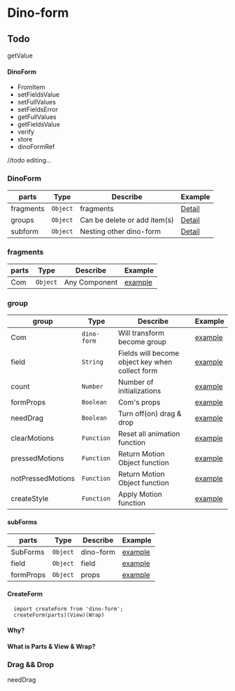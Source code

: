 # Dino-form

## Todo 
  getValue



#### DinoForm
* FromItem
* setFieldsValue
* setFullValues
* setFieldsError
* getFullValues
* getFieldsValue
* verify
* store
* dinoFormRef


//todo editing...
### DinoForm
parts      | Type    |     Describe | Example 
---        | ---     |    ---       | --- 
fragments   | `Object`       |    fragments       |  [Detail](#fragments)
groups       | `Object`     |    Can be delete or add item(s)| [Detail](#group)
subform       | `Object`     |    Nesting other dino-form       | [Detail](#fragments)

### fragments
parts      | Type    |     Describe | Example 
---        | ---     |    ---       | --- 
Com   | `Object`       |    Any Component        |  [example](https://github.com/gjc9620/dino-form/blob/master/examples/forms/Resume.jsx#L15)



### group
group      | Type    |     Describe | Example 
---        | ---     |    ---       | --- 
Com | `dino-form`       |   Will transform become group |  [example](https://github.com/gjc9620/dino-form/blob/master/examples/forms/Resume.jsx#L46)
field | `String`       |    Fields will become object key when collect form    |  [example](https://codesandbox.io/s/23rl65mnzr)
count | `Number`       |    Number of initializations       |  [example](https://codesandbox.io/s/23rl65mnzr)
formProps | `Boolean`       |    Com's props |  [example](https://codesandbox.io/s/23rl65mnzr)
needDrag | `Boolean`       |    Turn off(on) drag & drop       |  [example](https://codesandbox.io/s/23rl65mnzr)
clearMotions | `Function`       |    Reset all animation function  |  [example](https://codesandbox.io/s/23rl65mnzr)
pressedMotions | `Function`       |  Return Motion Object function       |  [example](https://codesandbox.io/s/23rl65mnzr)
notPressedMotions | `Function`       |    Return Motion Object function        |  [example](https://codesandbox.io/s/23rl65mnzr)
createStyle | `Function`       |   Apply Motion function    |  [example](https://codesandbox.io/s/23rl65mnzr)

#### subForms
parts      | Type    |     Describe | Example 
---        | ---     |    ---       | --- 
SubForms   | `Object`       |    dino-form        |  [example](https://github.com/gjc9620/dino-form/blob/master/examples/forms/Resume.jsx#L34)
field   | `Object`       |    field       |  [example](https://github.com/gjc9620/dino-form/blob/master/examples/forms/Resume.jsx#L34)
formProps   | `Object`       |   props       |  [example](https://github.com/gjc9620/dino-form/blob/master/examples/forms/Resume.jsx#L34)

#### CreateForm
```
  import createForm from 'dino-form';
  createForm(parts)(View)(Wrap)
```

#### Why?

#### What is Parts & View & Wrap?

### Drag && Drop
needDrag


###
